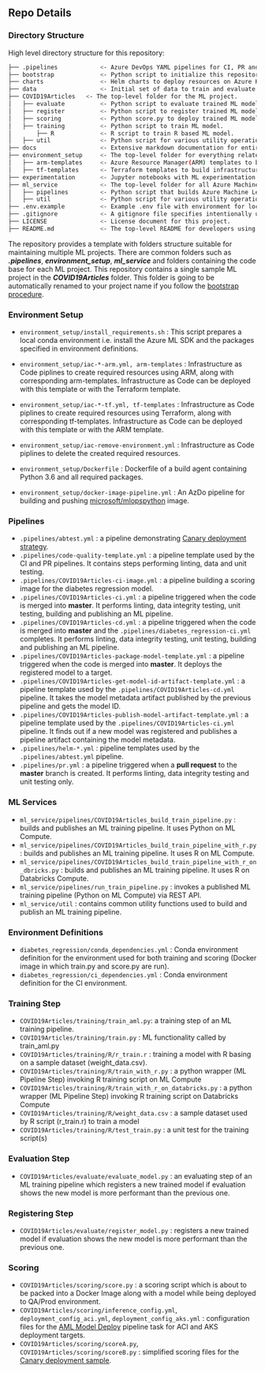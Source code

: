 ## Repo Details

### Directory Structure

High level directory structure for this repository:

```bash
├── .pipelines            <- Azure DevOps YAML pipelines for CI, PR and model training and deployment.
├── bootstrap             <- Python script to initialize this repository with a custom project name.
├── charts                <- Helm charts to deploy resources on Azure Kubernetes Service(AKS).
├── data                  <- Initial set of data to train and evaluate model. Not for use to store data.
├── COVID19Articles   <- The top-level folder for the ML project.
│   ├── evaluate          <- Python script to evaluate trained ML model.
│   ├── register          <- Python script to register trained ML model with Azure Machine Learning Service.
│   ├── scoring           <- Python score.py to deploy trained ML model.
│   ├── training          <- Python script to train ML model.
│       ├── R             <- R script to train R based ML model.
│   ├── util              <- Python script for various utility operations specific to this ML project.
├── docs                  <- Extensive markdown documentation for entire project.
├── environment_setup     <- The top-level folder for everything related to infrastructure.
│   ├── arm-templates     <- Azure Resource Manager(ARM) templates to build infrastructure needed for this project. 
│   ├── tf-templates      <- Terraform templates to build infrastructure needed for this project.
├── experimentation       <- Jupyter notebooks with ML experimentation code.
├── ml_service            <- The top-level folder for all Azure Machine Learning resources.
│   ├── pipelines         <- Python script that builds Azure Machine Learning pipelines.
│   ├── util              <- Python script for various utility operations specific to Azure Machine Learning.
├── .env.example          <- Example .env file with environment for local development experience.  
├── .gitignore            <- A gitignore file specifies intentionally un-tracked files that Git should ignore.  
├── LICENSE               <- License document for this project.
├── README.md             <- The top-level README for developers using this project.  
```

The repository provides a template with folders structure suitable for maintaining multiple ML projects. There are common folders such as ***.pipelines***, ***environment_setup***, ***ml_service*** and folders containing the code base for each ML project. This repository contains a single sample ML project in the ***COVID19Articles*** folder. This folder is going to be automatically renamed to your project name if you follow the [bootstrap procedure](../bootstrap/README.md).

### Environment Setup

- `environment_setup/install_requirements.sh` : This script prepares a local conda environment i.e. install the Azure ML SDK and the packages specified in environment definitions.

- `environment_setup/iac-*-arm.yml, arm-templates` : Infrastructure as Code piplines to create required resources using ARM, along with corresponding arm-templates. Infrastructure as Code can be deployed with this template or with the Terraform template.

- `environment_setup/iac-*-tf.yml, tf-templates` : Infrastructure as Code piplines to create required resources using Terraform, along with corresponding tf-templates. Infrastructure as Code can be deployed with this template or with the ARM template.

- `environment_setup/iac-remove-environment.yml` : Infrastructure as Code piplines to delete the created required resources.

- `environment_setup/Dockerfile` : Dockerfile of a build agent containing Python 3.6 and all required packages.

- `environment_setup/docker-image-pipeline.yml` : An AzDo pipeline for building and pushing [microsoft/mlopspython](https://hub.docker.com/_/microsoft-mlops-python) image.

### Pipelines

- `.pipelines/abtest.yml` : a pipeline demonstrating [Canary deployment strategy](./docs/canary_ab_deployment.md).
- `.pipelines/code-quality-template.yml` : a pipeline template used by the CI and PR pipelines. It contains steps performing linting, data and unit testing.
- `.pipelines/COVID19Articles-ci-image.yml` : a pipeline building a scoring image for the diabetes regression model.
- `.pipelines/COVID19Articles-ci.yml` : a pipeline triggered when the code is merged into **master**. It performs linting, data integrity testing, unit testing, building and publishing an ML pipeline.
- `.pipelines/COVID19Articles-cd.yml` : a pipeline triggered when the code is merged into **master** and the `.pipelines/diabetes_regression-ci.yml` completes. It performs linting, data integrity testing, unit testing, building and publishing an ML pipeline.
- `.pipelines/COVID19Articles-package-model-template.yml` : a pipeline triggered when the code is merged into **master**. It deploys the registered model to a target.
- `.pipelines/COVID19Articles-get-model-id-artifact-template.yml` : a pipeline template used by the `.pipelines/COVID19Articles-cd.yml` pipeline. It takes the model metadata artifact published by the previous pipeline and gets the model ID.
- `.pipelines/COVID19Articles-publish-model-artifact-template.yml` : a pipeline template used by the `.pipelines/COVID19Articles-ci.yml` pipeline. It finds out if a new model was registered and publishes a pipeline artifact containing the model metadata.
- `.pipelines/helm-*.yml` : pipeline templates used by the `.pipelines/abtest.yml` pipeline.
- `.pipelines/pr.yml` : a pipeline triggered when a **pull request** to the **master** branch is created. It performs linting, data integrity testing and unit testing only.

### ML Services

- `ml_service/pipelines/COVID19Articles_build_train_pipeline.py` : builds and publishes an ML training pipeline. It uses Python on ML Compute.
- `ml_service/pipelines/COVID19Articles_build_train_pipeline_with_r.py` : builds and publishes an ML training pipeline. It uses R on ML Compute.
- `ml_service/pipelines/COVID19Articles_build_train_pipeline_with_r_on_dbricks.py` : builds and publishes an ML training pipeline. It uses R on Databricks Compute.
- `ml_service/pipelines/run_train_pipeline.py` : invokes a published ML training pipeline (Python on ML Compute) via REST API.
- `ml_service/util` : contains common utility functions used to build and publish an ML training pipeline.

### Environment Definitions

- `diabetes_regression/conda_dependencies.yml` : Conda environment definition for the environment used for both training and scoring (Docker image in which train.py and score.py are run).
- `diabetes_regression/ci_dependencies.yml` : Conda environment definition for the CI environment.

### Training Step

- `COVID19Articles/training/train_aml.py`: a training step of an ML training pipeline.
- `COVID19Articles/training/train.py` : ML functionality called by train_aml.py
- `COVID19Articles/training/R/r_train.r` : training a model with R basing on a sample dataset (weight_data.csv).
- `COVID19Articles/training/R/train_with_r.py` : a python wrapper (ML Pipeline Step) invoking R training script on ML Compute
- `COVID19Articles/training/R/train_with_r_on_databricks.py` : a python wrapper (ML Pipeline Step) invoking R training script on Databricks Compute
- `COVID19Articles/training/R/weight_data.csv` : a sample dataset used by R script (r_train.r) to train a model
- `COVID19Articles/training/R/test_train.py` : a unit test for the training script(s)

### Evaluation Step

- `COVID19Articles/evaluate/evaluate_model.py` : an evaluating step of an ML training pipeline which registers a new trained model if evaluation shows the new model is more performant than the previous one.

### Registering Step

- `COVID19Articles/evaluate/register_model.py` : registers a new trained model if evaluation shows the new model is more performant than the previous one.

### Scoring

- `COVID19Articles/scoring/score.py` : a scoring script which is about to be packed into a Docker Image along with a model while being deployed to QA/Prod environment.
- `COVID19Articles/scoring/inference_config.yml`, `deployment_config_aci.yml`, `deployment_config_aks.yml` : configuration files for the [AML Model Deploy](https://marketplace.visualstudio.com/items?itemName=ms-air-aiagility.private-vss-services-azureml&ssr=false#overview) pipeline task for ACI and AKS deployment targets.
- `COVID19Articles/scoring/scoreA.py`, `COVID19Articles/scoring/scoreB.py` : simplified scoring files for the [Canary deployment sample](./docs/canary_ab_deployment.md).
